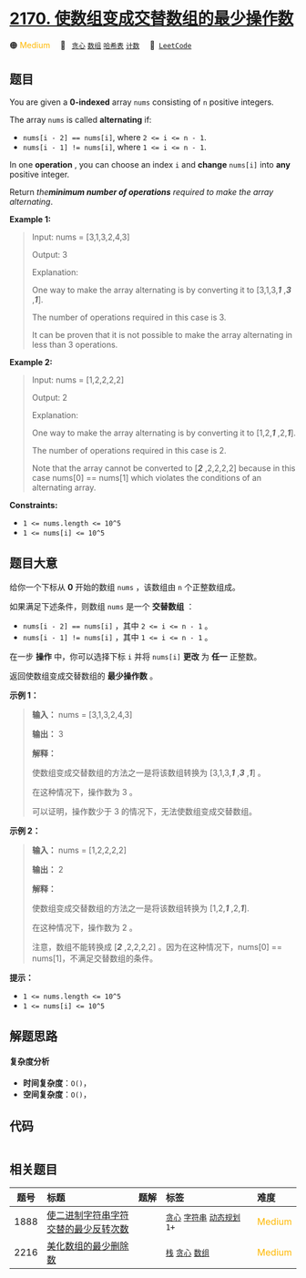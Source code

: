 # [2170. 使数组变成交替数组的最少操作数](https://leetcode.com/problems/minimum-operations-to-make-the-array-alternating)

🟠 <font color=#ffb800>Medium</font>&emsp; 🔖&ensp; [`贪心`](/leetcode/outline/tag/greedy.md) [`数组`](/leetcode/outline/tag/array.md) [`哈希表`](/leetcode/outline/tag/hash-table.md) [`计数`](/leetcode/outline/tag/counting.md)&emsp; 🔗&ensp;[`LeetCode`](https://leetcode.com/problems/minimum-operations-to-make-the-array-alternating)

## 题目

You are given a **0-indexed** array `nums` consisting of `n` positive
integers.

The array `nums` is called **alternating** if:

  * `nums[i - 2] == nums[i]`, where `2 <= i <= n - 1`.
  * `nums[i - 1] != nums[i]`, where `1 <= i <= n - 1`.

In one **operation** , you can choose an index `i` and **change** `nums[i]`
into **any** positive integer.

Return _the**minimum number of operations** required to make the array
alternating_.



**Example 1:**

> Input: nums = [3,1,3,2,4,3]
> 
> Output: 3
> 
> Explanation:
> 
> One way to make the array alternating is by converting it to [3,1,3,_**1**_ ,_**3**_ ,_**1**_].
> 
> The number of operations required in this case is 3.
> 
> It can be proven that it is not possible to make the array alternating in less than 3 operations. 

**Example 2:**

> Input: nums = [1,2,2,2,2]
> 
> Output: 2
> 
> Explanation:
> 
> One way to make the array alternating is by converting it to [1,2,_**1**_ ,2,_**1**_].
> 
> The number of operations required in this case is 2.
> 
> Note that the array cannot be converted to [_**2**_ ,2,2,2,2] because in this case nums[0] == nums[1] which violates the conditions of an alternating array.

**Constraints:**

  * `1 <= nums.length <= 10^5`
  * `1 <= nums[i] <= 10^5`


## 题目大意

给你一个下标从 **0** 开始的数组 `nums` ，该数组由 `n` 个正整数组成。

如果满足下述条件，则数组 `nums` 是一个 **交替数组** ：

  * `nums[i - 2] == nums[i]` ，其中 `2 <= i <= n - 1` 。
  * `nums[i - 1] != nums[i]` ，其中 `1 <= i <= n - 1` 。

在一步 **操作** 中，你可以选择下标 `i` 并将 `nums[i]` **更改** 为 **任一** 正整数。

返回使数组变成交替数组的 **最少操作数** 。



**示例 1：**

> 
> 
> 
> 
> 
> **输入：** nums = [3,1,3,2,4,3]
> 
> **输出：** 3
> 
> **解释：**
> 
> 使数组变成交替数组的方法之一是将该数组转换为 [3,1,3,_**1**_ ,_**3**_ ,_**1**_] 。
> 
> 在这种情况下，操作数为 3 。
> 
> 可以证明，操作数少于 3 的情况下，无法使数组变成交替数组。

**示例 2：**

> 
> 
> 
> 
> 
> **输入：** nums = [1,2,2,2,2]
> 
> **输出：** 2
> 
> **解释：**
> 
> 使数组变成交替数组的方法之一是将该数组转换为 [1,2,_**1**_ ,2,_**1**_].
> 
> 在这种情况下，操作数为 2 。
> 
> 注意，数组不能转换成 [_**2**_ ,2,2,2,2] 。因为在这种情况下，nums[0] == nums[1]，不满足交替数组的条件。
> 
> 



**提示：**

  * `1 <= nums.length <= 10^5`
  * `1 <= nums[i] <= 10^5`


## 解题思路

#### 复杂度分析

- **时间复杂度**：`O()`，
- **空间复杂度**：`O()`，

## 代码

```javascript

```

## 相关题目

<!-- prettier-ignore -->
| 题号 | 标题 | 题解 | 标签 | 难度 |
| :------: | :------ | :------: | :------ | :------ |
| 1888 | [使二进制字符串字符交替的最少反转次数](https://leetcode.com/problems/minimum-number-of-flips-to-make-the-binary-string-alternating) |  |  [`贪心`](/leetcode/outline/tag/greedy.md) [`字符串`](/leetcode/outline/tag/string.md) [`动态规划`](/leetcode/outline/tag/dynamic-programming.md) `1+` | <font color=#ffb800>Medium</font> |
| 2216 | [美化数组的最少删除数](https://leetcode.com/problems/minimum-deletions-to-make-array-beautiful) |  |  [`栈`](/leetcode/outline/tag/stack.md) [`贪心`](/leetcode/outline/tag/greedy.md) [`数组`](/leetcode/outline/tag/array.md) | <font color=#ffb800>Medium</font> |

<style>
.blue {
    background-color: #096dd9;
    padding: 0.25rem 0.5rem;
    margin: 0;
    font-size: 0.85em;
    border-radius: 3px;
    color: white;
    font-weight: 500;
}
table th:first-of-type { width: 10%; }
table th:nth-of-type(2) { width: 35%; }
table th:nth-of-type(3) { width: 10%; }
table th:nth-of-type(4) { width: 35%; }
table th:nth-of-type(5) { width: 10%; }
</style>
